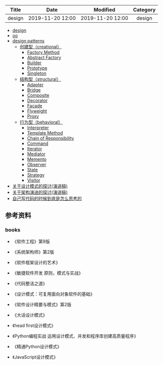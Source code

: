 | Title                | Date             | Modified         | Category          |
|:--------------------:|:----------------:|:----------------:|:-----------------:|
| design      | 2019-11-20 12:00 | 2019-11-20 12:00 | design   |



- [design](./design.md)
- [oo](./oo/README.md)
- [design patterns](./design-patterns/README.md)
    - [创建型（creational）](./design-patterns/creational/README.md)
        - [Factory Method](./design-patterns/creational/factory_method.md)
        - [Abstract Factory](./design-patterns/creational/abstract_factory.md)
        - [Builder](./design-patterns/creational/builder.md)
        - [Prototype](./design-patterns/creational/prototype.md)
        - [Singleton](./design-patterns/creational/singleton.md)
    - [结构型（structural）](./design-patterns/structural/README.md)
        - [Adapter](./design-patterns/structural/adapter.md)
        - [Bridge](./design-patterns/structural/bridge.md)
        - [Composite](./design-patterns/structural/composite.md)
        - [Decorator](./design-patterns/structural/decorator.md)
        - [Facade](./design-patterns/structural/facade.md)
        - [Flyweight](./design-patterns/structural/flyweight.md)
        - [Proxy](./design-patterns/structural/proxy.md)
    - [行为型（behavioral）](./design-patterns/behavioral/README.md)
        - [Interpreter](./design-patterns/behavioral/interpreter.md)
        - [Template Method](./design-patterns/behavioral/template_method.md)
        - [Chain of Responsibility](./design-patterns/behavioral/chain_of_responsibility.md)
        - [Command](./design-patterns/behavioral/command.md)
        - [Iterator](./design-patterns/behavioral/iterator.md)
        - [Mediator](./design-patterns/behavioral/mediator.md)
        - [Memento](./design-patterns/behavioral/memento.md)
        - [Observer](./design-patterns/behavioral/observer.md)
        - [State](./design-patterns/behavioral/state.md)
        - [Strategy](./design-patterns/behavioral/strategy.md)
        - [Visitor](./design-patterns/behavioral/visitor.md)
- [关于设计模式的探讨(演讲稿)](./关于设计模式的探讨.md)
- [关于架构演进的探讨(演讲稿)](./关于架构演进的探讨.md)
- [自己写代码的时候到底是怎么思考的](./自己写代码的时候到底是怎么自考的.md)


## 参考资料


### books
- 《软件工程》第9版
- 《系统架构师》第2版
- 《软件框架设计的艺术》

- 《敏捷软件开发 原则，模式与实战》
- 《代码整洁之道》

- 《设计模式：可复用面向对象软件的基础》
- 《软件设计精要与模式》第2版

- 《大话设计模式》
- 《head first设计模式》

- 《Python编程实战 运用设计模式、并发和程序库创建高质量程序》
- 《精通Python设计模式》

- 《JavaScript设计模式》









